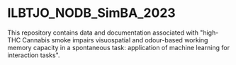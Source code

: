 # ILBTJO_NODB_SimBA_2023
This repository contains data and documentation associated with "high-THC Cannabis smoke impairs visuospatial and odour-based working memory capacity in a spontaneous task: application of machine learning for interaction tasks".
